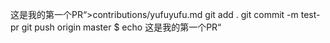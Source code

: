 这是我的第一个PR“>contributions/yufuyufu.md
git add .
git commit -m test-pr
git push origin master
$ echo 这是我的第一个PR“
